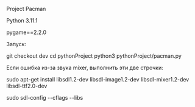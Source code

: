 Project Pacman

Python 3.11.1

pygame==2.2.0

Запуск:

git checkout dev
cd pythonProject
python3 pythonProject/pacman.py

Если ошибка из-за звука mixer, выполнить эти две строчки:

sudo apt-get install libsdl1.2-dev libsdl-image1.2-dev libsdl-mixer1.2-dev libsdl-ttf2.0-dev

sudo sdl-config --cflags --libs
